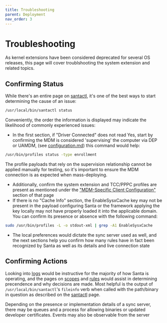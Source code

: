 ```yaml
---
title: Troubleshooting
parent: Deployment
nav_order: 3
---
```


# Troubleshooting

As kernel extensions have been considered deprecated for several OS releases,
this page will cover troublshooting the system extension and related topics. 

## Confirming Status

While there's an entire page on [santactl](../binaries/santactl.md), it's one of the best ways to start 
determining the cause of an issue:

```sh
/usr/local/bin/santactl status
```

Conveniently, the order the information is displayed may indicate the likelihood
of commonly experienced issues:

- In the first section, if "Driver Connected" does not read Yes, start by
confirming the MDM is considered 'supervising' the computer via DEP or UAMDM,
(see [configuration.md](configuration.md)) this command would help:

```sh
/usr/bin/profiles status -type enrollment
```

The profile payloads that rely on the supervision relationship cannot be applied
manually for testing, so it's important to ensure the MDM connection is as
expected when mass-deploying.

- Additionally, confirm the system extension and TCC/PPPC profiles are present
as mentioned under the ["MDM-Specific Client Configuration"](configuration.md) section of that page
- If there is no "Cache Info" section, the EnableSysxCache key may not
be present in the payload configuring Santa or the framework applying the key
locally may not have properly loaded it into the applicable domain. You can
confirm its presence or absence with the following command:

```sh
sudo /usr/bin/profiles -L -o stdout-xml | grep -A1 EnableSysxCache
```

- The local preferences would dictate the sync server used as well, and the
next sections help you confirm how many rules have in fact been recognized by
Santa as well as its details and live connection state

## Confirming Actions

Looking into [logs](../concepts/logs.md) would be instructive for the majority
of how Santa is operating, and the pages on [scopes](../concepts/scopes.md) and [rules](../concepts/rules.md) would assist in
determining precendence and why decisions are made. Most helpful is the output of
`/usr/local/bin/santactl`'s `fileinfo` verb when called with the path/binary in
question as described on the [santactl](../binaries/santactl.md) page.

Depending on the presence or implementation details of a sync server, there may
be queues and a process for allowing binaries or updated developer certificates.
Events may also be observable from the server